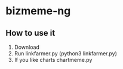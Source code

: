 # bizmeme-ng

## How to use it
1. Download 
2. Run linkfarmer.py (python3 linkfarmer.py)
2. If you like charts chartmeme.py
